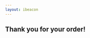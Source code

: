 ```yaml
---
layout: ibeacon
---
```


## Thank you for your order!

<script>
if (window.localStorage.getItem("lastViewedItemForPurchase").indexOf("RadBeacon Custom ID") >= 0)  { 
  var order_id = window.location.search.substring(window.location.search.indexOf('amznPmtsOrderIds=')).split("&")[0].replace("amznPmtsOrderIds=", "");
  window.location = 'https://docs.google.com/forms/d/1Y4eTiGJZCf41KQYstokpKl1cCOj71QtKy4Vcr5pUPk0/viewform?entry.1377170050='+order_id; 
}

</script>
